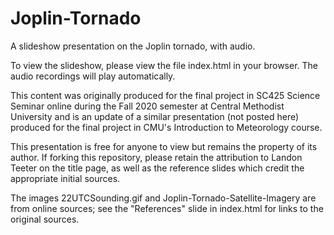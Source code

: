 # Joplin-Tornado
A slideshow presentation on the Joplin tornado, with audio.

To view the slideshow, please view the file index.html in your browser. The audio recordings will play automatically.

This content was originally produced for the final project in SC425 Science Seminar online during the Fall 2020 semester at Central Methodist University and is an update of a similar presentation (not posted here) produced for the final project in CMU's Introduction to Meteorology course.

This presentation is free for anyone to view but remains the property of its author. If forking this repository, please retain the attribution to Landon Teeter on the title page, as well as the reference slides which credit the appropriate initial sources.

The images 22UTCSounding.gif and Joplin-Tornado-Satellite-Imagery are from online sources; see the "References" slide in index.html for links to the original sources.
